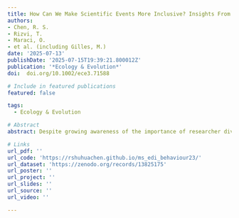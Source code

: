```yaml
---
title: How Can We Make Scientific Events More Inclusive? Insights From Q&A Sessions and Surveys From an International Conference
authors:
- Chen, R. S.
- Rizvi, T. 
- Maraci, O.
- et al. (including Gilles, M.)
date: '2025-07-13'
publishDate: '2025-07-15T19:39:21.800012Z'
publication: '*Ecology & Evolution*'
doi:  doi.org/10.1002/ece3.71588

# Include in featured publications
featured: false

tags:
  - Ecology & Evolution

# Abstract
abstract: Despite growing awareness of the importance of researcher diversity, barriers to inclusion and equity persist in science and at academic conferences. As hosts of the 37th International Ethological Congress, “Behaviour 2023”, we studied gender disparities that unfold during question-and-answer (Q&A) sessions using observational and experimental behavioural data and surveys. We further used the surveys to investigate broader equity, diversity and inclusivity (EDI) issues at conferences in general. Attendees perceived as women asked fewer questions than those perceived as men because they raised their hands less often to ask questions, and not because they were chosen less often by the session host. Self-reports indicated that self-identified women felt more comfortable asking questions when their own gender was represented (in the audience, by the speaker, and/or by the host) and when the setting was smaller. However, this pattern was not reflected in the observational data as perceived women asked fewer questions regardless of the situation. We report potential reasons why women asked fewer questions using survey data, and experimentally tested whether we could reduce gender disparity in question-asking. Our results indicate that session hosts cannot mitigate the gender disparity in question-asking by actively selecting perceived women to start the Q&A session. We addressed further inclusivity barriers of underrepresented minorities beyond gender in a post-congress survey, which showed that underrepresented minorities did not have a more positive or negative congress experience but did perceive EDI issues as more severe. We conclude by providing recommendations for organising more inclusive scientific events.

# Links
url_pdf: ''
url_code: 'https://rshuhuachen.github.io/ms_edi_behaviour23/'
url_dataset: 'https://zenodo.org/records/13825175'
url_poster: ''
url_project: ''
url_slides: ''
url_source: ''
url_video: ''

---
```




